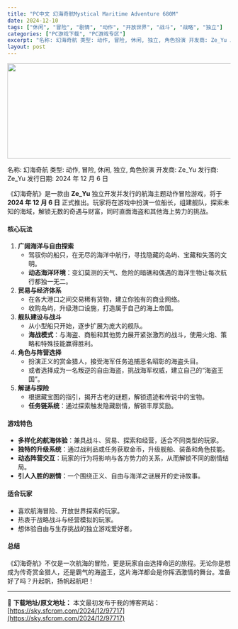 ```yaml
---
title: "PC中文 幻海奇航Mystical Maritime Adventure 680M"
date: 2024-12-10
tags: ["休闲", "冒险", "剧情", "动作", "开放世界", "战斗", "战略", "独立"]
categories: ["PC游戏下载", "PC游戏专区"]
excerpt: "名称: 幻海奇航 类型: 动作, 冒险, 休闲, 独立, 角色扮演 开发商: Ze_Yu 发行商: Ze_Yu 发行日期: 2024 年 12 月 6 日 《幻海奇航》是一款由 Ze_Yu 独立开发并发行的航海主题动作冒险游戏，将于 2024 年 12 月 6 日 正式推出。玩家将在游戏中扮演一位船&hellip;"
layout: post
---
```


<img class="aligncenter size-full wp-image-97719" src="https://sky.sfcrom.com/wp-content/uploads/2024/12/2024121000050695.webp" alt="" width="660" height="215" />

名称: 幻海奇航
类型: 动作, 冒险, 休闲, 独立, 角色扮演
开发商: Ze_Yu
发行商: Ze_Yu
发行日期: 2024 年 12 月 6 日

《幻海奇航》是一款由 <strong>Ze_Yu</strong> 独立开发并发行的航海主题动作冒险游戏，将于 <strong>2024 年 12 月 6 日</strong> 正式推出。玩家将在游戏中扮演一位船长，组建舰队，探索未知的海域，解锁无数的奇遇与财富，同时直面海盗和其他海上势力的挑战。
<h4><strong>核心玩法</strong></h4>
<ol>
 	<li><strong>广阔海洋与自由探索</strong>
<ul>
 	<li>驾驭你的船只，在无尽的海洋中航行，寻找隐藏的岛屿、宝藏和失落的文明。</li>
 	<li><strong>动态海洋环境</strong>：变幻莫测的天气、危险的暗礁和偶遇的海洋生物让每次航行都独一无二。</li>
</ul>
</li>
 	<li><strong>贸易与经济体系</strong>
<ul>
 	<li>在各大港口之间交易稀有货物，建立你独有的商业网络。</li>
 	<li>收购岛屿，升级港口设施，打造属于自己的海上帝国。</li>
</ul>
</li>
 	<li><strong>舰队建设与战斗</strong>
<ul>
 	<li>从小型船只开始，逐步扩展为庞大的舰队。</li>
 	<li><strong>海战模式</strong>：与海盗、商船和其他势力展开紧张激烈的战斗，使用火炮、策略和特殊技能赢得胜利。</li>
</ul>
</li>
 	<li><strong>角色与阵营选择</strong>
<ul>
 	<li>扮演正义的赏金猎人，接受海军任务追捕恶名昭彰的海盗头目。</li>
 	<li>或者选择成为一名叛逆的自由海盗，挑战海军权威，建立自己的“海盗王国”。</li>
</ul>
</li>
 	<li><strong>解谜与探险</strong>
<ul>
 	<li>根据藏宝图的指引，揭开古老的谜题，解锁遗迹和传说中的宝物。</li>
 	<li><strong>任务链系统</strong>：通过探索触发隐藏剧情，解锁丰厚奖励。</li>
</ul>
</li>
</ol>
<h4><strong>游戏特色</strong></h4>
<ul>
 	<li><strong>多样化的航海体验</strong>：兼具战斗、贸易、探索和经营，适合不同类型的玩家。</li>
 	<li><strong>独特的升级系统</strong>：通过战利品或任务获取金币，升级舰船、装备和角色技能。</li>
 	<li><strong>动态阵营交互</strong>：玩家的行为将影响与各方势力的关系，从而解锁不同的剧情结局。</li>
 	<li><strong>引人入胜的剧情</strong>：一个围绕正义、自由与海洋之谜展开的史诗故事。</li>
</ul>
<h4><strong>适合玩家</strong></h4>
<ul>
 	<li>喜欢航海冒险、开放世界探索的玩家。</li>
 	<li>热衷于战略战斗与经营模拟的玩家。</li>
 	<li>想体验自由与生存挑战的独立游戏爱好者。</li>
</ul>
<h4><strong>总结</strong></h4>
《幻海奇航》不仅是一次航海的冒险，更是玩家自由选择命运的旅程。无论你是想成为传奇赏金猎人，还是霸气的海盗王，这片海洋都会是你挥洒激情的舞台。准备好了吗？升起帆，扬帆起航吧！

---
📖 **下载地址/原文地址：** 本文最初发布于我的博客网站：[https://sky.sfcrom.com/2024/12/97717](https://sky.sfcrom.com/2024/12/97717)
